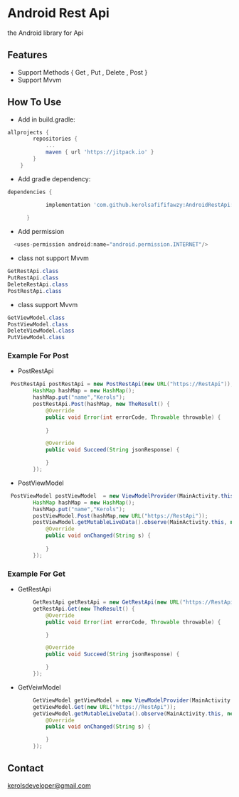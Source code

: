# Android Rest Api
the Android library for Api

## Features

- Support Methods { Get , Put , Delete , Post }
- Support Mvvm

## How To Use

- Add in build.gradle:
```gradle
allprojects {
		repositories {
			...
			maven { url 'https://jitpack.io' }
		}
	}


```
- Add gradle dependency:
```gradle
dependencies {

	        implementation 'com.github.kerolsafififawzy:AndroidRestApi:1.0.3'
	
      }
```
- Add permission
```gradle
  <uses-permission android:name="android.permission.INTERNET"/>
```
- class not support Mvvm
```java
GetRestApi.class
PutRestApi.class
DeleteRestApi.class
PostRestApi.class
```
- class support Mvvm
```java
GetViewModel.class
PostViewModel.class
DeleteViewModel.class
PutViewModel.class
```

 ### Example For Post 

- PostRestApi
```java
 PostRestApi postRestApi = new PostRestApi(new URL("https://RestApi"));
        HashMap hashMap = new HashMap();
        hashMap.put("name","Kerols");
        postRestApi.Post(hashMap, new TheResult() {
            @Override
            public void Error(int errorCode, Throwable throwable) {
                
            }

            @Override
            public void Succeed(String jsonResponse) {

            }
        });
```
- PostViewModel
```java
 PostViewModel postViewModel  = new ViewModelProvider(MainActivity.this).get(PostViewModel.class);
        HashMap hashMap = new HashMap();
        hashMap.put("name","Kerols");
        postViewModel.Post(hashMap,new URL("https://RestApi"));
        postViewModel.getMutableLiveData().observe(MainActivity.this, new Observer<String>() {
            @Override
            public void onChanged(String s) {
                
            }
        });
```
 ### Example For Get 

- GetRestApi
```java
        GetRestApi getRestApi = new GetRestApi(new URL("https://RestApi"));
        getRestApi.Get(new TheResult() {
            @Override
            public void Error(int errorCode, Throwable throwable) {

            }

            @Override
            public void Succeed(String jsonResponse) {

            }
        });
```
- GetVeiwModel
```java
        GetViewModel getViewModel = new ViewModelProvider(MainActivity.this).get(GetViewModel.class);
        getViewModel.Get(new URL("https://RestApi"));
        getViewModel.getMutableLiveData().observe(MainActivity.this, new Observer<String>() {
            @Override
            public void onChanged(String s) {

            }
        });
```

## Contact 
kerolsdeveloper@gmail.com


